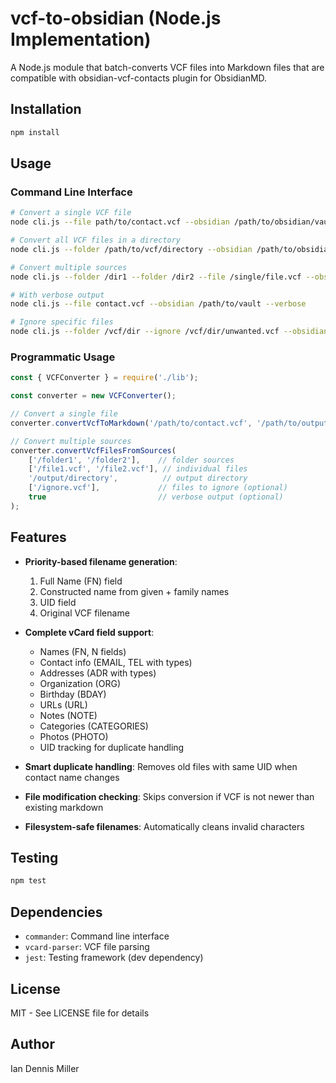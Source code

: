 # vcf-to-obsidian (Node.js Implementation)

A Node.js module that batch-converts VCF files into Markdown files that are compatible with obsidian-vcf-contacts plugin for ObsidianMD.

## Installation

```bash
npm install
```

## Usage

### Command Line Interface

```bash
# Convert a single VCF file
node cli.js --file path/to/contact.vcf --obsidian /path/to/obsidian/vault

# Convert all VCF files in a directory
node cli.js --folder /path/to/vcf/directory --obsidian /path/to/obsidian/vault

# Convert multiple sources
node cli.js --folder /dir1 --folder /dir2 --file /single/file.vcf --obsidian /path/to/obsidian/vault

# With verbose output
node cli.js --file contact.vcf --obsidian /path/to/vault --verbose

# Ignore specific files
node cli.js --folder /vcf/dir --ignore /vcf/dir/unwanted.vcf --obsidian /path/to/vault
```

### Programmatic Usage

```javascript
const { VCFConverter } = require('./lib');

const converter = new VCFConverter();

// Convert a single file
converter.convertVcfToMarkdown('/path/to/contact.vcf', '/path/to/output/directory');

// Convert multiple sources
converter.convertVcfFilesFromSources(
    ['/folder1', '/folder2'],    // folder sources
    ['/file1.vcf', '/file2.vcf'], // individual files
    '/output/directory',          // output directory
    ['/ignore.vcf'],             // files to ignore (optional)
    true                         // verbose output (optional)
);
```

## Features

- **Priority-based filename generation**:
  1. Full Name (FN) field
  2. Constructed name from given + family names
  3. UID field
  4. Original VCF filename

- **Complete vCard field support**:
  - Names (FN, N fields)
  - Contact info (EMAIL, TEL with types)
  - Addresses (ADR with types)
  - Organization (ORG)
  - Birthday (BDAY)
  - URLs (URL)
  - Notes (NOTE)
  - Categories (CATEGORIES)
  - Photos (PHOTO)
  - UID tracking for duplicate handling

- **Smart duplicate handling**: Removes old files with same UID when contact name changes
- **File modification checking**: Skips conversion if VCF is not newer than existing markdown
- **Filesystem-safe filenames**: Automatically cleans invalid characters

## Testing

```bash
npm test
```

## Dependencies

- `commander`: Command line interface
- `vcard-parser`: VCF file parsing
- `jest`: Testing framework (dev dependency)

## License

MIT - See LICENSE file for details

## Author

Ian Dennis Miller